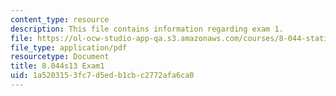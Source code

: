 ```yaml
---
content_type: resource
description: This file contains information regarding exam 1.
file: https://ol-ocw-studio-app-qa.s3.amazonaws.com/courses/8-044-statistical-physics-i-spring-2013/1a5203153fc7d5edb1cbc2772afa6ca0_MIT8_044S13_E1_b.pdf
file_type: application/pdf
resourcetype: Document
title: 8.044s13 Exam1
uid: 1a520315-3fc7-d5ed-b1cb-c2772afa6ca0
---
```

